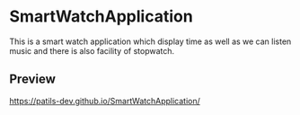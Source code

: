 # SmartWatchApplication

This is a smart watch application which display time as well as we can listen music and there is also facility of stopwatch.

## Preview

https://patils-dev.github.io/SmartWatchApplication/

